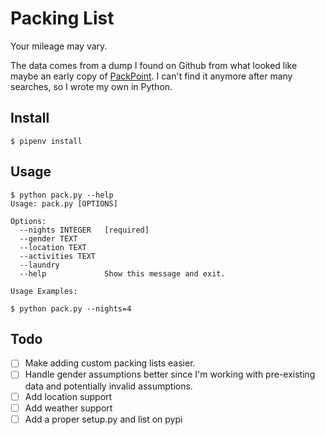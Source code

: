 # Packing List

Your mileage may vary. 

The data comes from a dump I found on Github from what looked like maybe an early copy of [PackPoint](http://www.packpnt.com/). I can't find it anymore after many searches, so I wrote my own in Python.

## Install

```shell
$ pipenv install
```

## Usage

```shell
$ python pack.py --help
Usage: pack.py [OPTIONS]

Options:
  --nights INTEGER   [required]
  --gender TEXT
  --location TEXT
  --activities TEXT
  --laundry
  --help             Show this message and exit.

Usage Examples:

$ python pack.py --nights=4
```

## Todo

- [ ] Make adding custom packing lists easier.
- [ ] Handle gender assumptions better since I'm working with pre-existing data and potentially invalid assumptions.
- [ ] Add location support
- [ ] Add weather support
- [ ] Add a proper setup.py and list on pypi
